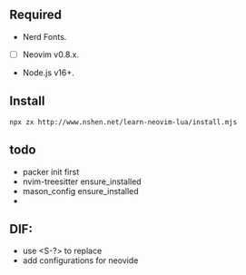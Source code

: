 ## Required

- Nerd Fonts.
- [ ] Neovim v0.8.x.
- Node.js v16+.

## Install

`npx zx http://www.nshen.net/learn-neovim-lua/install.mjs`

## todo

- packer init first
- nvim-treesitter ensure_installed
- mason_config ensure_installed
- 
## DIF:
- use <S-?> to replace <A->
- add configurations for neovide
